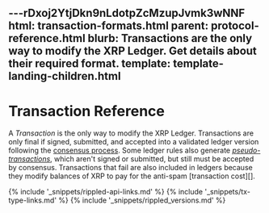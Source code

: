 ---rDxoj2YtjDkn9nLdotpZcMzupJvmk3wNNF
html: transaction-formats.html
parent: protocol-reference.html
blurb: Transactions are the only way to modify the XRP Ledger. Get details about their required format.
template: template-landing-children.html
---
# Transaction Reference

A _Transaction_ is the only way to modify the XRP Ledger. Transactions are only final if signed, submitted, and accepted into a validated ledger version following the [consensus process](consensus.html). Some ledger rules also generate _[pseudo-transactions](pseudo-transaction-types.html)_, which aren't signed or submitted, but still must be accepted by consensus. Transactions that fail are also included in ledgers because they modify balances of XRP to pay for the anti-spam [transaction cost][].


<!--{# common link defs #}-->
{% include '_snippets/rippled-api-links.md' %}
{% include '_snippets/tx-type-links.md' %}
{% include '_snippets/rippled_versions.md' %}
